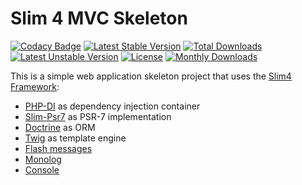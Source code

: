 # Slim 4 MVC Skeleton

[![Codacy Badge](https://api.codacy.com/project/badge/Grade/2154b570bb974bb1ae6d4d40bcd75fd4)](https://app.codacy.com/app/semhoun/slim-skeleton-mvc?utm_source=github.com&utm_medium=referral&utm_content=semhoun/slim-skeleton-mvc&utm_campaign=Badge_Grade_Dashboard) [![Latest Stable Version](https://poser.pugx.org/semhoun/slim-skeleton-mvc/v/stable)](https://packagist.org/packages/semhoun/slim-skeleton-mvc) [![Total Downloads](https://poser.pugx.org/semhoun/slim-skeleton-mvc/downloads)](https://packagist.org/packages/semhoun/slim-skeleton-mvc) [![Latest Unstable Version](https://poser.pugx.org/semhoun/slim-skeleton-mvc/v/unstable)](https://packagist.org/packages/semhoun/slim-skeleton-mvc) [![License](https://poser.pugx.org/semhoun/slim-skeleton-mvc/license)](https://packagist.org/packages/semhoun/slim-skeleton-mvc) [![Monthly Downloads](https://poser.pugx.org/semhoun/slim-skeleton-mvc/d/monthly)](https://packagist.org/packages/semhoun/slim-skeleton-mvc)

This is a simple web application skeleton project that uses the [Slim4 Framework](http://www.slimframework.com/):
* [PHP-DI](http://php-di.org/) as dependency injection container
* [Slim-Psr7](https://github.com/slimphp/Slim-Psr7) as PSR-7 implementation
* [Doctrine](https://github.com/doctrine/orm) as ORM
* [Twig](https://twig.symfony.com/) as template engine
* [Flash messages](https://github.com/slimphp/Slim-Flash)
* [Monolog](https://github.com/Seldaek/monolog)
* [Console](https://github.com/symfony/console)
